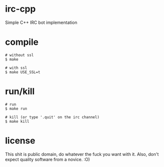 # irc-cpp

Simple C++ IRC bot implementation

# compile

    # without ssl
    $ make
    
    # with ssl
    $ make USE_SSL=t

# run/kill

    # run
    $ make run
    
    # kill (or type '.quit' on the irc channel)
    $ make kill

# license

This shit is public domain, do whatever the fuck you want with it.
Also, don't expect quality software from a novice. :O)
